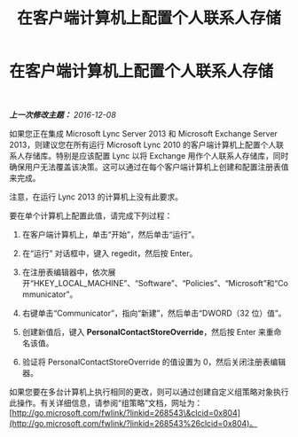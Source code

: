 ﻿---
title: 在客户端计算机上配置个人联系人存储
TOCTitle: 在客户端计算机上配置个人联系人存储
ms:assetid: ec69a6cb-07f2-4057-9544-55035f83eeae
ms:mtpsurl: https://technet.microsoft.com/zh-cn/library/JJ721922(v=OCS.15)
ms:contentKeyID: 49888658
ms.date: 12/10/2016
mtps_version: v=OCS.15
ms.translationtype: HT
---

# 在客户端计算机上配置个人联系人存储

 

_**上一次修改主题：** 2016-12-08_

如果您正在集成 Microsoft Lync Server 2013 和 Microsoft Exchange Server 2013，则建议您在所有运行 Microsoft Lync 2010 的客户端计算机上配置个人联系人存储库。特别是应该配置 Lync 以将 Exchange 用作个人联系人存储库，同时确保用户无法覆盖该决策。这可以通过在每个客户端计算机上创建和配置注册表值来完成。

注意，在运行 Lync 2013 的计算机上没有此要求。

要在单个计算机上配置此值，请完成下列过程：

1.  在客户端计算机上，单击“开始”，然后单击“运行”。

2.  在“运行” 对话框中，键入 regedit，然后按 Enter。

3.  在注册表编辑器中，依次展开“HKEY\_LOCAL\_MACHINE”、“Software”、“Policies”、“Microsoft”和“Communicator”。

4.  右键单击“Communicator”，指向“新建”，然后单击“DWORD（32 位）值”。

5.  创建新值后，键入 **PersonalContactStoreOverride**，然后按 Enter 来重命名该值。

6.  验证将 PersonalContactStoreOverride 的值设置为 0，然后关闭注册表编辑器。

如果您要在多台计算机上执行相同的更改，则可以通过创建自定义组策略对象执行此操作。有关详细信息，请参阅“组策略”文档，网址为：[http://go.microsoft.com/fwlink/?linkid=268543\&clcid=0x804](http://go.microsoft.com/fwlink/?linkid=268543%26clcid=0x804)。

